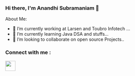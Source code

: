 ### Hi there, I'm Anandhi Subramaniam 👋



About Me:
- 🔭 I’m currently working at Larsen and Toubro Infotech ...
- 🌱 I’m currently learning Java DSA and stuffs...
- 👯 I’m looking to collaborate on open source Projects..


### Connect with me :

<img height="32" width="32" src="https://cdn.jsdelivr.net/npm/simple-icons@v5/icons/LinkedIn.svg" />






